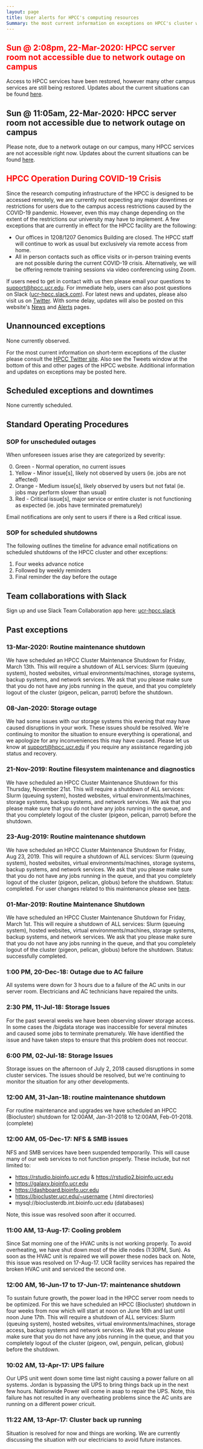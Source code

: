 ```yaml
---
layout: page
title: User alerts for HPCC's computing resources
Summary: the most current information on exceptions on HPCC's cluster will be posted here or on its Twitter site (https://twitter.com/UCR_HPCC).
---
```


## <span style="color:red"> Sun @ 2:08pm, 22-Mar-2020: HPCC server room not accessible due to network outage on campus </span>

Access to HPCC services have been restored, however many other campus services are still being restored. Updates about the current situations can be found [here](https://techalerts.ucr.edu/).

## Sun @ 11:05am, 22-Mar-2020: HPCC server room not accessible due to network outage on campus

Please note, due to a network outage on our campus, many HPCC services are not accessible right now. Updates about the current situations can be found [here](https://techalerts.ucr.edu/).

## <span style="color:red"> HPCC Operation During COVID-19 Crisis </span>

Since the research computing infrastructure of the HPCC is designed to be
accessed remotely, we are currently not expecting any major downtimes or
restrictions for users due to the campus access restrictions caused by the
COVID-19 pandemic. However, even this may change depending on the extent of the
restrictions our university may have to implement. A few exceptions that are
currently in effect for the HPCC facility are the following: 

  + Our offices in 1208/1207 Genomics Building are closed. The HPCC staff will continue to work as usual but exclusively via remote access from home. 
  + All in person contacts such as office visits or in-person training events are not possible during the current COVID-19 crisis. Alternatively, we will be offering remote training sessions via video conferencing using Zoom. 

If users need to get in contact with us then please email your questions to [support@hpcc.ucr.edu](mailto:support@hpcc.ucr.edu). For immediate help, users can also post questions on Slack ([ucr-hpcc.slack.com](https://ucr-hpcc.slack.com)). For latest news and updates, please also visit us on [Twitter](https://twitter.com/UCR_HPCC). With some delay, updates will also be posted on this website's [News](https://hpcc.ucr.edu/news.html) and [Alerts](https://hpcc.ucr.edu/alerts.html) pages.

## Unannounced exceptions
None currently observed.

For the most current information on short-term exceptions of the cluster please
consult the [HPCC Twitter site](https://twitter.com/UCR_HPCC). Also see the Tweets
window at the bottom of this and other pages of the HPCC website. Additional
information and updates on exceptions may be posted here. 

## Scheduled exceptions and downtimes
None currently scheduled.

## Standard Operating Procedures

### SOP for unscheduled outages

When unforeseen issues arise they are categorized by severity:

0. Green - Normal operation, no current issues
1. Yellow - Minor issue[s], likely not observed by users (ie. jobs are not affected)
2. Orange - Medium issue[s], likely observed by users but not fatal (ie. jobs may perform slower than usual)
3. Red - Critical issue[s], major service or entire cluster is not functioning as expected (ie. jobs have terminated prematurely)

Email notifications are only sent to users if there is a Red critical issue.

### SOP for scheduled shutdowns

The following outlines the timeline for advance email notifications on scheduled shutdowns of the HPCC cluster and other exceptions:

1. Four weeks advance notice
2. Followed by weekly reminders
3. Final reminder the day before the outage

## Team collaborations with Slack

Sign up and use Slack Team Collaboration app here: [ucr-hpcc.slack](https://ucr-hpcc.slack.com)

## Past exceptions

### 13-Mar-2020: Routine maintenance shutdown
We have scheduled an HPCC Cluster Maintenance Shutdown for Friday, March 13th.
This will require a shutdown of ALL services: Slurm (queuing system), hosted websites, 
virtual environments/machines, storage systems, backup systems, and network services.
We ask that you please make sure that you do not have any jobs running in the queue, 
and that you completely logout of the cluster (pigeon, pelican, parrot) before the shutdown.

### 08-Jan-2020: Storage outage
We had some issues with our storage systems this evening that may have caused
disruptions in your work. These issues should be resolved. We're continuing to
monitor the situation to ensure everything is operational, and we apologize for
any inconveniences this may have caused. Please let us know at
support@hpcc.ucr.edu if you require any assistance regarding job status and
recovery.

### 21-Nov-2019: Routine filesystem maintenance and diagnostics
We have scheduled an HPCC Cluster Maintenance Shutdown for this Thursday, November 21st.
This will require a shutdown of ALL services: Slurm (queuing system), hosted websites, virtual environments/machines, storage systems, backup systems, and network services.
We ask that you please make sure that you do not have any jobs running in the queue, and that you completely logout of the cluster (pigeon, pelican, parrot) before the shutdown.

### 23-Aug-2019: Routine maintenance shutdown
We have scheduled an HPCC Cluster Maintenance Shutdown for Friday, Aug 23, 2019.
This will require a shutdown of ALL services: Slurm (queuing system), hosted
websites, virtual environments/machines, storage systems, backup systems, and
network services. We ask that you please make sure that you do not have any
jobs running in the queue, and that you completely logout of the cluster
(pigeon, pelican, globus) before the shutdown. Status: completed.
For user changes related to this maintenance please see [here](https://hpcc.ucr.edu/changes).

### 01-Mar-2019: Routine Maintenance Shutdown
We have scheduled an HPCC Cluster Maintenance Shutdown for Friday, March 1st.
This will require a shutdown of ALL services: Slurm (queuing system), hosted
websites, virtual environments/machines, storage systems, backup systems, and
network services. We ask that you please make sure that you do not have any
jobs running in the queue, and that you completely logout of the cluster
(pigeon, pelican, globus) before the shutdown. Status: successfully completed.

### 1:00 PM, 20-Dec-18: Outage due to AC failure

All systems were down for 3 hours due to a failure of the AC units in our server
room. Electricians and AC technicians have repaired the units.

### 2:30 PM, 11-Jul-18: Storage Issues

For the past several weeks we have been observing slower storage access.
In some cases the /bigdata storage was inaccessible for several minutes and caused some jobs to terminate prematurely.
We have identified the issue and have taken steps to ensure that this problem does not reoccur.

### 6:00 PM, 02-Jul-18: Storage Issues

Storage issues on the afternoon of July 2, 2018 caused disruptions in some cluster services. The issues should be resolved, but we're continuing to monitor the situation for any other developments.

### 12:00 AM, 31-Jan-18: routine maintenance shutdown

For routine maintenance and upgrades we have scheduled an HPCC (Biocluster)
shutdown for 12:00AM, Jan-31-2018 to 12:00AM, Feb-01-2018. (complete) 

### 12:00 AM, 05-Dec-17: NFS & SMB issues

NFS and SMB services have been suspended temporarily.
This will cause many of our web services to not function properly.
These include, but not limited to:
  * https://rstudio.bioinfo.ucr.edu & https://rstudio2.bioinfo.ucr.edu
  * https://galaxy.bioinfo.ucr.edu
  * https://dashboard.bioinfo.ucr.edu
  * https://biocluster.ucr.edu/~username (.html directories)
  * mysql://bioclusterdb.int.bioinfo.ucr.edu (databases)

Note, this issue was resolved soon after it occurred. 

### 11:00 AM, 13-Aug-17: Cooling problem

Since Sat morning one of the HVAC units is not working properly. To avoid overheating, 
we have shut down most of the idle nodes (1:30PM, Sun). As soon as the HVAC unit 
is repaired we will power these nodes back on. Note, this issue was resolved on 17-Aug-17.
UCR facility services has repaired the broken HVAC unit and serviced the second one. 

### 12:00 AM, 16-Jun-17 to 17-Jun-17: maintenance shutdown

To sustain future growth, the power load in the HPCC server room needs to be
optimized. For this we have scheduled an HPCC (Biocluster) shutdown in four
weeks from now which will start at noon on June 16th and last until noon June 17th. This
will require a shutdown of ALL services: Slurm (queuing system), hosted
websites, virtual environments/machines, storage access, backup systems and
network services. We ask that you please make sure that you do not have any
jobs running in the queue, and that you completely logout of the cluster
(pigeon, owl, penguin, pelican, globus) before the shutdown. 

### 10:02 AM, 13-Apr-17: UPS failure

Our UPS unit went down some time last night causing a power failure on all systems. Jordan is bypassing the UPS to bring things back up in the next
few hours. Nationwide Power will come in asap to repair the UPS. Note, this failure has not resulted in any overheating problems since the AC units
are running on a different power cricuit.

### 11:22 AM, 13-Apr-17: Cluster back up running

Situation is resolved for now and things are working. We are currently discussing the situation with our electricians to avoid future instances.

